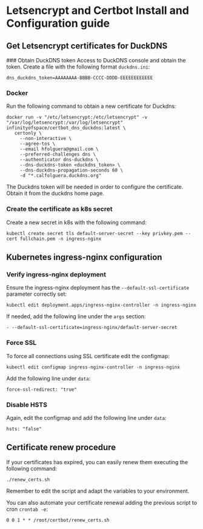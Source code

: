 # Letsencrypt and Certbot Install and Configuration guide

## Get Letsencrypt certificates for DuckDNS

### Obtain DuckDNS token
Access to DuckDNS console and obtain the token.
Create a file with the following format `duckdns.ini`:
```
dns_duckdns_token=AAAAAAAA-BBBB-CCCC-DDDD-EEEEEEEEEEEE
```

### Docker
Run the following command to obtain a new certificate for Duckdns:
```
docker run -v "/etc/letsencrypt:/etc/letsencrypt" -v "/var/log/letsencrypt:/var/log/letsencrypt" infinityofspace/certbot_dns_duckdns:latest \
   certonly \
     --non-interactive \
     --agree-tos \
     --email hfolguera@gmail.com \
     --preferred-challenges dns \
     --authenticator dns-duckdns \
     --dns-duckdns-token <duckdns_token> \
     --dns-duckdns-propagation-seconds 60 \
     -d "*.calfolguera.duckdns.org"
```

The Duckdns token will be needed in order to configure the certificate. Obtain it from the duckdns home page.

### Create the certificate as k8s secret
Create a new secret in k8s with the following command:
```
kubectl create secret tls default-server-secret --key privkey.pem --cert fullchain.pem -n ingress-nginx
```

## Kubernetes ingress-nginx configuration

### Verify ingress-nginx deployment
Ensure the ingress-nginx deployment has the `--default-ssl-certificate` parameter correctly set:

```
kubectl edit deployment.apps/ingress-nginx-controller -n ingress-nginx
```

If needed, add the following line under the `args` section:
```
- --default-ssl-certificate=ingress-nginx/default-server-secret
```

### Force SSL
To force all connections using SSL certificate edit the configmap:
```
kubectl edit configmap ingress-nginx-controller -n ingress-nginx
```

Add the following line under `data`:
```
force-ssl-redirect: "true"
```

### Disable HSTS
Again, edit the configmap and add the following line under `data`:
```
hsts: "false"
```

## Certificate renew procedure
If your certificates has expired, you can easily renew them executing the following command:
```
./renew_certs.sh
```

Remember to edit the script and adapt the variables to your environment.

You can also automate your certificate renewal adding the previous script to cron `crontab -e`:
```
0 0 1 * * /root/certbot/renew_certs.sh
```
